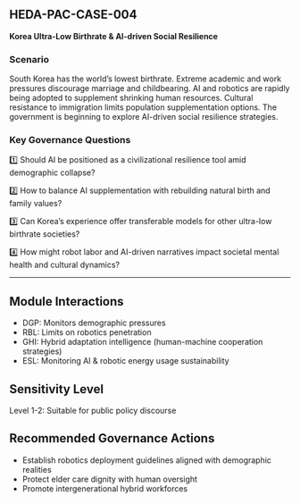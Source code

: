 ## HEDA-PAC-CASE-004
**Korea Ultra-Low Birthrate & AI-driven Social Resilience**

### Scenario
South Korea has the world’s lowest birthrate.
Extreme academic and work pressures discourage marriage and childbearing.
AI and robotics are rapidly being adopted to supplement shrinking human resources.
Cultural resistance to immigration limits population supplementation options.
The government is beginning to explore AI-driven social resilience strategies.

### Key Governance Questions

1️⃣ Should AI be positioned as a civilizational resilience tool amid demographic collapse?

2️⃣ How to balance AI supplementation with rebuilding natural birth and family values?

3️⃣ Can Korea’s experience offer transferable models for other ultra-low birthrate societies?

4️⃣ How might robot labor and AI-driven narratives impact societal mental health and cultural dynamics?

---

## Module Interactions
- DGP: Monitors demographic pressures
- RBL: Limits on robotics penetration
- GHI: Hybrid adaptation intelligence (human-machine cooperation strategies)
- ESL: Monitoring AI & robotic energy usage sustainability

## Sensitivity Level
Level 1-2: Suitable for public policy discourse

## Recommended Governance Actions
- Establish robotics deployment guidelines aligned with demographic realities
- Protect elder care dignity with human oversight
- Promote intergenerational hybrid workforces

